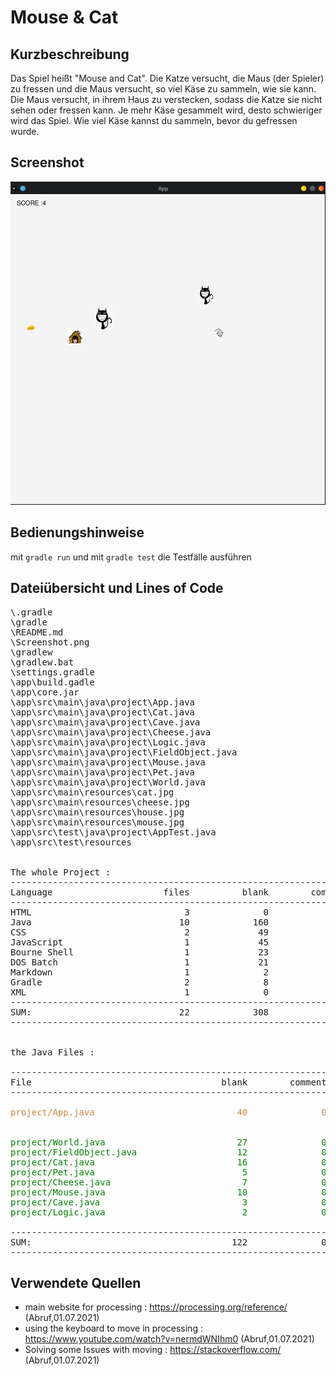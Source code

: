 # Mouse & Cat

## Kurzbeschreibung

Das Spiel heißt "Mouse and Cat". Die Katze versucht, die Maus (der Spieler) zu fressen
und die Maus versucht, so viel Käse zu sammeln, wie sie kann. Die Maus versucht,
in ihrem Haus zu verstecken, sodass die Katze sie nicht sehen oder fressen kann.
Je mehr Käse gesammelt wird, desto schwieriger wird das Spiel. Wie viel Käse kannst du sammeln, bevor du gefressen wurde.

## Screenshot
![Screenshot](Screenshot.png)
## Bedienungshinweise
mit `gradle run`  und mit `gradle test` die Testfälle ausführen
## Dateiübersicht und Lines of Code
<pre>
\.gradle
\gradle
\README.md
\Screenshot.png
\gradlew
\gradlew.bat
\settings.gradle
\app\build.gadle
\app\core.jar
\app\src\main\java\project\App.java
\app\src\main\java\project\Cat.java
\app\src\main\java\project\Cave.java
\app\src\main\java\project\Cheese.java
\app\src\main\java\project\Logic.java
\app\src\main\java\project\FieldObject.java
\app\src\main\java\project\Mouse.java
\app\src\main\java\project\Pet.java
\app\src\main\java\project\World.java
\app\src\main\resources\cat.jpg
\app\src\main\resources\cheese.jpg
\app\src\main\resources\house.jpg
\app\src\main\resources\mouse.jpg
\app\src\test\java\project\AppTest.java
\app\src\test\resources


The whole Project :
-------------------------------------------------------------------------------
Language                     files          blank        comment           code
-------------------------------------------------------------------------------
HTML                             3              0              0            372
Java                            10            160              0            355
CSS                              2             49              0            214
JavaScript                       1             45              1            148
Bourne Shell                     1             23             36            126
DOS Batch                        1             21              2             66
Markdown                         1              2              0             33
Gradle                           2              8             21             20
XML                              1              0              0             15
-------------------------------------------------------------------------------
SUM:                            22            308             60           1349
-------------------------------------------------------------------------------


the Java Files :

-------------------------------------------------------------------------------------
File                                    blank        comment           code
--------------------------------------------------------------------------------------
<span style="color:peru">
project/App.java                           40              0            106
</span>
<span style="color:green">
project/World.java                         27              0             51
project/FieldObject.java                   12              0             30
project/Cat.java                           16              0             28
project/Pet.java                            5              0             17
project/Cheese.java                         7              0             16
project/Mouse.java                         10              0             13
project/Cave.java                           3              0              6
project/Logic.java                          2              0              4
</span>
--------------------------------------------------------------------------------------
SUM:                                      122              0            271
--------------------------------------------------------------------------------------
</pre>


## Verwendete Quellen
* main website for processing : https://processing.org/reference/     (Abruf,01.07.2021)
* using the keyboard to move in processing : https://www.youtube.com/watch?v=nermdWNIhm0   (Abruf,01.07.2021)
* Solving some Issues with moving  : https://stackoverflow.com/ (Abruf,01.07.2021)

